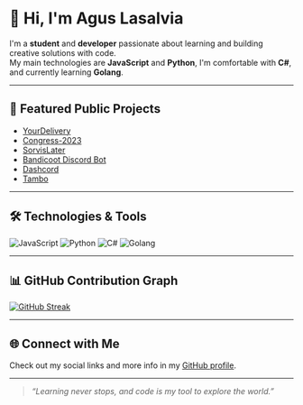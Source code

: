 # 👋 Hi, I'm Agus Lasalvia

I'm a **student** and **developer** passionate about learning and building creative solutions with code.  
My main technologies are **JavaScript** and **Python**, I'm comfortable with **C#**, and currently learning **Golang**.

---

## 🚀 Featured Public Projects

- [YourDelivery](https://github.com/AgusLasalvia/YourDelivery)
- [Congress-2023](https://github.com/AgusLasalvia/Congress-2023)
- [SorvisLater](https://github.com/AgusLasalvia/SorvisLater)
- [Bandicoot Discord Bot](https://github.com/AgusLasalvia/bandicoot-discord-bot)
- [Dashcord](https://github.com/AgusLasalvia/dashcord)
- [Tambo](https://github.com/AgusLasalvia/tambo)

---

## 🛠️ Technologies & Tools

![JavaScript](https://img.shields.io/badge/-JavaScript-333?style=flat&logo=javascript)
![Python](https://img.shields.io/badge/-Python-333?style=flat&logo=python)
![C#](https://img.shields.io/badge/-C%23-333?style=flat&logo=csharp)
![Golang](https://img.shields.io/badge/-Go-333?style=flat&logo=go)

---

## 📊 GitHub Contribution Graph

[![GitHub Streak](https://streak-stats.demolab.com?user=AgusLasalvia&theme=radical)](https://git.io/streak-stats)

---

## 🌐 Connect with Me

Check out my social links and more info in my [GitHub profile](https://github.com/AgusLasalvia).

---

> _“Learning never stops, and code is my tool to explore the world.”_
